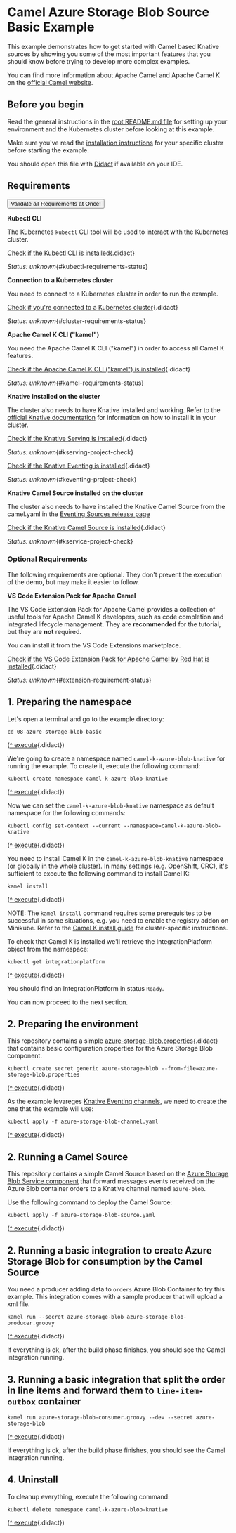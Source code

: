 # Camel Azure Storage Blob Source Basic Example

This example demonstrates how to get started with Camel based Knative sources by showing you some of the most important
features that you should know before trying to develop more complex examples.

You can find more information about Apache Camel and Apache Camel K on the [official Camel website](https://camel.apache.org).

## Before you begin

Read the general instructions in the [root README.md file](../README.md) for setting up your environment and the Kubernetes cluster before looking at this example.

Make sure you've read the [installation instructions](https://camel.apache.org/camel-k/latest/installation/installation.html) for your specific
cluster before starting the example.

You should open this file with [Didact](https://marketplace.visualstudio.com/items?itemName=redhat.vscode-didact) if available on your IDE.

## Requirements

<a href='didact://?commandId=vscode.didact.validateAllRequirements' title='Validate all requirements!'><button>Validate all Requirements at Once!</button></a>

**Kubectl CLI**

The Kubernetes `kubectl` CLI tool will be used to interact with the Kubernetes cluster.

[Check if the Kubectl CLI is installed](didact://?commandId=vscode.didact.cliCommandSuccessful&text=kubectl-requirements-status$$kubectl%20help&completion=Checked%20kubectl%20tool%20availability "Tests to see if `kubectl help` returns a 0 return code"){.didact}

*Status: unknown*{#kubectl-requirements-status}

**Connection to a Kubernetes cluster**

You need to connect to a Kubernetes cluster in order to run the example.

[Check if you're connected to a Kubernetes cluster](didact://?commandId=vscode.didact.cliCommandSuccessful&text=cluster-requirements-status$$kubectl%20get%20pod&completion=Checked%20Kubernetes%20connection "Tests to see if `kubectl get pod` returns a 0 return code"){.didact}

*Status: unknown*{#cluster-requirements-status}

**Apache Camel K CLI ("kamel")**

You need the Apache Camel K CLI ("kamel") in order to access all Camel K features.

[Check if the Apache Camel K CLI ("kamel") is installed](didact://?commandId=vscode.didact.requirementCheck&text=kamel-requirements-status$$kamel%20version$$Camel%20K%20Client&completion=Checked%20if%20Camel%20K%20CLI%20is%20available%20on%20this%20system. "Tests to see if `kamel version` returns a result"){.didact}

*Status: unknown*{#kamel-requirements-status}

**Knative installed on the cluster**

The cluster also needs to have Knative installed and working. Refer to the [official Knative documentation](https://knative.dev/v0.15-docs/install/) for information on how to install it in your cluster.

[Check if the Knative Serving is installed](didact://?commandId=vscode.didact.requirementCheck&text=kserving-project-check$$kubectl%20api-resources%20--api-group=serving.knative.dev$$kservice%2Cksvc&completion=Verified%20Knative%20services%20installation. "Verifies if Knative Serving is installed"){.didact}

*Status: unknown*{#kserving-project-check}

[Check if the Knative Eventing is installed](didact://?commandId=vscode.didact.requirementCheck&text=keventing-project-check$$kubectl%20api-resources%20--api-group=messaging.knative.dev$$inmemorychannels&completion=Verified%20Knative%20eventing%20services%20installation. "Verifies if Knative Eventing is installed"){.didact}

*Status: unknown*{#keventing-project-check}

**Knative Camel Source installed on the cluster**

The cluster also needs to have installed the Knative Camel Source from the camel.yaml in the [Eventing Sources release page](https://github.com/knative/eventing-contrib/releases/tag/v0.15.0)

[Check if the Knative Camel Source is installed](didact://?commandId=vscode.didact.requirementCheck&text=kservice-project-check$$kubectl%20api-resources%20--api-group=sources.knative.dev$$camelsources&completion=Verified%20Knative%20Camel%20Source%20installation. "Verifies if Knative Camel Source is installed"){.didact}

*Status: unknown*{#kservice-project-check}

### Optional Requirements

The following requirements are optional. They don't prevent the execution of the demo, but may make it easier to follow.

**VS Code Extension Pack for Apache Camel**

The VS Code Extension Pack for Apache Camel provides a collection of useful tools for Apache Camel K developers,
such as code completion and integrated lifecycle management. They are **recommended** for the tutorial, but they are **not**
required.

You can install it from the VS Code Extensions marketplace.

[Check if the VS Code Extension Pack for Apache Camel by Red Hat is installed](didact://?commandId=vscode.didact.extensionRequirementCheck&text=extension-requirement-status$$redhat.apache-camel-extension-pack&completion=Camel%20extension%20pack%20is%20available%20on%20this%20system. "Checks the VS Code workspace to make sure the extension pack is installed"){.didact}

*Status: unknown*{#extension-requirement-status}

## 1. Preparing the namespace

Let's open a terminal and go to the example directory:

```
cd 08-azure-storage-blob-basic
```
([^ execute](didact://?commandId=vscode.didact.sendNamedTerminalAString&text=camelTerm$$cd%2008-azure-storage-blob-basic&completion=Executed%20command. "Opens a new terminal and sends the command above"){.didact})


We're going to create a namespace named `camel-k-azure-blob-knative` for running the example. To create it, execute the following command:

```
kubectl create namespace camel-k-azure-blob-knative
```
([^ execute](didact://?commandId=vscode.didact.sendNamedTerminalAString&text=camelTerm$$kubectl%20create%20namespace%20camel-k-azure-blob-knative&completion=New%20project%20creation. "Opens a new terminal and sends the command above"){.didact})

Now we can set the `camel-k-azure-blob-knative` namespace as default namespace for the following commands:

```
kubectl config set-context --current --namespace=camel-k-azure-blob-knative
```
([^ execute](didact://?commandId=vscode.didact.sendNamedTerminalAString&text=camelTerm$$kubectl%20config%20set-context%20--current%20--namespace%3Dcamel-k-azure-blob-knative&completion=New%20project%20creation. "Opens a new terminal and sends the command above"){.didact})

You need to install Camel K in the `camel-k-azure-blob-knative` namespace (or globally in the whole cluster).
In many settings (e.g. OpenShift, CRC), it's sufficient to execute the following command to install Camel K:

```
kamel install
```
([^ execute](didact://?commandId=vscode.didact.sendNamedTerminalAString&text=camelTerm$$kamel%20install&completion=Installing%20Camel%20K. "Opens a new terminal and sends the command above"){.didact})

NOTE: The `kamel install` command requires some prerequisites to be successful in some situations, e.g. you need to enable the registry addon on Minikube. Refer to the [Camel K install guide](https://camel.apache.org/camel-k/latest/installation/installation.html) for cluster-specific instructions.

To check that Camel K is installed we'll retrieve the IntegrationPlatform object from the namespace:

```
kubectl get integrationplatform
```
([^ execute](didact://?commandId=vscode.didact.sendNamedTerminalAString&text=camelTerm$$kubectl%20get%20integrationplatform&completion=Executed%20Command. "Opens a new terminal and sends the command above"){.didact})

You should find an IntegrationPlatform in status `Ready`.

You can now proceed to the next section.

## 2. Preparing the environment

This repository contains a simple [azure-storage-blob.properties](didact://?commandId=vscode.openFolder&projectFilePath=08-azure-storage-blob-basic/azure-storage-blob.properties&completion=Opened%20the%azure-storage-blob.properties%20file "Opens the azure-storage-blob.properties file"){.didact} that contains basic configuration properties for the Azure Storage Blob  component.

```
kubectl create secret generic azure-storage-blob --from-file=azure-storage-blob.properties
```
([^ execute](didact://?commandId=vscode.didact.sendNamedTerminalAString&text=camelTerm$$kubectl%20create%20secret%20generic%20azure-storage-blob%20--from-file%3Dazure-storage-blob.properties&completion=secret%20%22azure-storage-blob%22%20created. "Create a secret with Azure Storage credentials"){.didact})

As the example levareges [Knative Eventing channels](https://knative.dev/v0.15-docs/eventing/channels/), we need to create the one that the example will use:

```
kubectl apply -f azure-storage-blob-channel.yaml
```
([^ execute](didact://?commandId=vscode.didact.sendNamedTerminalAString&text=camelTerm$$kubectl%20apply%20-f%20azure-storage-blob-channel.yaml&completion=inmemorychannel.messaging.knative.dev/azure-blob$20created. "Create a Knative InMemoryChannel named azure-blob"){.didact})


## 2. Running a Camel Source

This repository contains a simple Camel Source based on the [Azure Storage Blob Service component](https://camel.apache.org/components/latest/azure-storage-blob-component.html) that forward messages events received on the Azure Blob container orders to a Knative channel named `azure-blob`.

Use the following command to deploy the Camel Source:

```
kubectl apply -f azure-storage-blob-source.yaml
```
([^ execute](didact://?commandId=vscode.didact.sendNamedTerminalAString&text=camelTerm$$kubectl%20apply%20-f%20azure-storage-blob-source.yaml&completion=camelsource.sources.knative.dev/camel-azure-storage-blob%20created. "Opens a new terminal and sends the command above"){.didact})

## 2. Running a basic integration to create Azure Storage Blob for consumption by the Camel Source

You need a producer adding data to `orders` Azure Blob Container to try this example. This integration
comes with a sample producer that will upload a xml file.

```
kamel run --secret azure-storage-blob azure-storage-blob-producer.groovy
```
([^ execute](didact://?commandId=vscode.didact.sendNamedTerminalAString&text=camelTerm$$kamel%20run%20--secret%20azure-storage-blob%20azure-storage-blob-producer.groovy&completion=Camel%20K%20azure-storage-blob-producer%20integration%20run%20in%20dev%20mode. "Opens a new terminal and sends the command above"){.didact})

If everything is ok, after the build phase finishes, you should see the Camel integration running.

## 3. Running a basic integration that split the order in line items and  forward them to `line-item-outbox` container
```
kamel run azure-storage-blob-consumer.groovy --dev --secret azure-storage-blob
```
([^ execute](didact://?commandId=vscode.didact.sendNamedTerminalAString&text=camelTerm$$kamel%20run%20azure-storage-blob-consumer.groovy%20--dev%20--secret%20azure-storage-blob&completion=Camel%20K%20azure-storage-blob-consumer%20integration%20run%20in%20dev%20mode. "Opens a new terminal and sends the command above"){.didact})

If everything is ok, after the build phase finishes, you should see the Camel integration running.


## 4. Uninstall

To cleanup everything, execute the following command:

```kubectl delete namespace camel-k-azure-blob-knative```

([^ execute](didact://?commandId=vscode.didact.sendNamedTerminalAString&text=camelTerm$$kubectl%20delete%20namespace%20camel-k-azure-blob-knative&completion=Removed%20the%20namespace%20from%20the%20cluster. "Cleans up the cluster after running the example"){.didact})